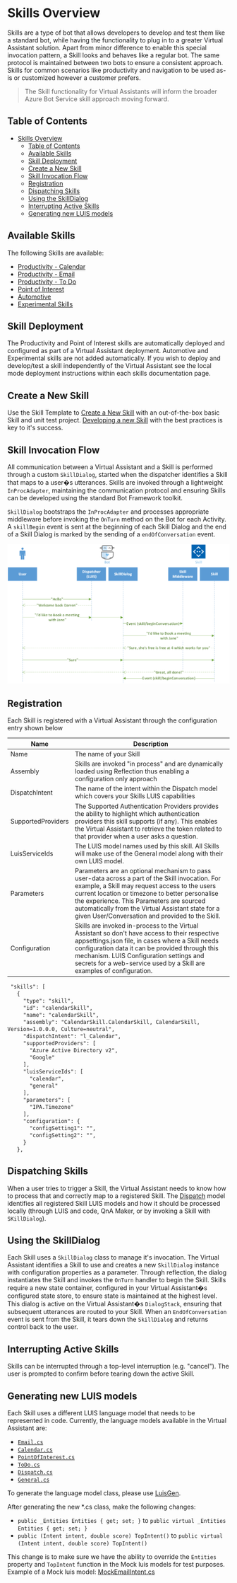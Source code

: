 # Skills Overview

Skills are a type of bot that allows developers to develop and test them like a standard bot, while having the functionality to plug in to a greater Virtual Assistant solution.
Apart from minor difference to enable this special invocation pattern, a Skill looks and behaves like a regular bot. The same protocol is maintained between two bots to ensure a consistent approach.
Skills for common scenarios like productivity and navigation to be used as-is or customized however a customer prefers.
> The Skill functionality for Virtual Assistants will inform the broader Azure Bot Service skill approach moving forward.

## Table of Contents
- [Skills Overview](#skills-overview)
  - [Table of Contents](#table-of-contents)
  - [Available Skills](#available-skills)
  - [Skill Deployment](#skill-deployment)
  - [Create a New Skill](#create-a-new-skill)
  - [Skill Invocation Flow](#skill-invocation-flow)
  - [Registration](#registration)
  - [Dispatching Skills](#dispatching-skills)
  - [Using the SkillDialog](#using-the-skilldialog)
  - [Interrupting Active Skills](#interrupting-active-skills)
  - [Generating new LUIS models](#generating-new-luis-models)

## Available Skills

The following Skills are available:
- [Productivity - Calendar](./productivity-calendar.md)
- [Productivity - Email](./productivity-email.md)
- [Productivity - To Do](./productivity-todo.md)
- [Point of Interest](./pointofinterest.md)
- [Automotive](./automotive.md)
- [Experimental Skills](./experimental-skills.md)

## Skill Deployment
The Productivity and Point of Interest skills are automatically deployed and configured as part of a Virtual Assistant deployment. Automotive and Experimental skills are not added automatically. If you wish to deploy and develop/test a skill independently of the Virtual Assistant see the local mode deployment instructions within each skills documentation page.

## Create a New Skill

Use the Skill Template to [Create a New Skill](./create.md) with an out-of-the-box basic Skill and unit test project.
[Developing a new Skill](./developing-a-new-skill.md) with the best practices is key to it's success.

## Skill Invocation Flow

All communication between a Virtual Assistant and a Skill is performed through a custom `SkillDialog`, started when the dispatcher identifies a Skill that maps to a user�s utterances. Skills are invoked through a lightweight `InProcAdapter`, maintaining the communication protocol and ensuring Skills can be developed using the standard Bot Framework toolkit.

`SkillDialog` bootstraps the `InProcAdapter` and processes appropriate middleware before invoking the `OnTurn` method on the Bot for each Activity. A `skillBegin` event is sent at the beginning of each Skill Dialog and the end of a Skill Dialog is marked by the sending of a `endOfConversation` event.

![Skill Invocation Flow](../media/virtualassistant-SkillFlow.png)

## Registration

Each Skill is registered with a Virtual Assistant through the configuration entry shown below

|Name|Description|
---|---
Name | The name of your Skill|
Assembly| Skills are invoked "in process" and are dynamically loaded using Reflection thus enabling a configuration only approach|
DispatchIntent| The name of the intent within the Dispatch model which covers your Skills LUIS capabilities|
SupportedProviders| The Supported Authentication Providers provides the ability to highlight which authentication providers this skill supports (if any). This enables the Virtual Assistant to retrieve the token related to that provider when a user asks a question.|
LuisServiceIds| The LUIS model names used by this skill. All Skills will make use of the General model along with their own LUIS model.|
Parameters| Parameters are an optional mechanism to pass user-data across a part of the Skill invocation. For example, a Skill may request access to the users current location or timezone to better personalise the experience. This Parameters are sourced automatically from the Virtual Assistant state for a given User/Conversation and provided to the Skill.|
Configuration| Skills are invoked in-process to the Virtual Assistant so don't have access to their respective appsettings.json file, in cases where a Skill needs configuration data it can be provided through this mechanism. LUIS Configuration settings and secrets for a web-service used by a Skill are examples of configuration.|

 ```
  "skills": [
    {
      "type": "skill",
      "id": "calendarSkill",
      "name": "calendarSkill",
      "assembly": "CalendarSkill.CalendarSkill, CalendarSkill, Version=1.0.0.0, Culture=neutral",
      "dispatchIntent": "l_Calendar",
      "supportedProviders": [
        "Azure Active Directory v2",
        "Google"
      ],
      "luisServiceIds": [
        "calendar",
        "general"
      ],
      "parameters": [
        "IPA.Timezone"
      ],
      "configuration": {
        "configSetting1": "",
        "configSetting2": "",
      }
    },
 ```
 
## Dispatching Skills
When a user tries to trigger a Skill, the Virtual Assistant needs to know how to process that and correctly map to a registered Skill.
The [Dispatch](https://docs.microsoft.com/en-us/azure/bot-service/bot-builder-tutorial-dispatch?view=azure-bot-service-4.0) model identifies all registered Skill LUIS models and how it should be processed locally (through LUIS and code, QnA Maker, or by invoking a Skill with `SKillDialog`).

## Using the SkillDialog
Each Skill uses a `SkillDialog` class to manage it's invocation.
The Virtual Assistant identifies a Skill to use and creates a new `SkillDialog` instance with configuration properties as a parameter. 
Through reflection, the dialog instantiates the Skill and invokes the `OnTurn` handler to begin the Skill. 
Skills require a new state container, configured in your Virtual Assistant�s configured state store, to ensure state is maintained at the highest level. 
This dialog is active on the Virtual Assistant�s `DialogStack`, ensuring that subsequent utterances are routed to your Skill. 
When an `EndOfConversation` event is sent from the Skill, it tears down the `SkillDialog` and returns control back to the user.

## Interrupting Active Skills
Skills can be interrupted through a top-level interruption (e.g. "cancel"). The user is prompted to confirm before tearing down the active Skill.

## Generating new LUIS models
Each Skill uses a different LUIS language model that needs to be represented in code. Currently, the language models available in the Virtual Assistant are:

* [`Email.cs`](https://github.com/Microsoft/AI/blob/master/solutions/Virtual-Assistant/src/csharp/skills/emailskill/Dialogs/Shared/Resources/Email.cs)
* [`Calendar.cs`](https://github.com/Microsoft/AI/blob/master/solutions/Virtual-Assistant/src/csharp/skills/calendarskill/Dialogs/Shared/Resources/Calendar.cs)
* [`PointOfInterest.cs`](https://github.com/Microsoft/AI/blob/master/solutions/Virtual-Assistant/src/csharp/skills/pointofinterestskill/Dialogs/Shared/Resources/PointOfInterest.cs)
* [`ToDo.cs`](https://github.com/Microsoft/AI/blob/master/solutions/Virtual-Assistant/src/csharp/skills/todoskill/Dialogs/Shared/Resources/ToDo.cs)
* [`Dispatch.cs`](https://github.com/Microsoft/AI/blob/master/solutions/Virtual-Assistant/src/csharp/assistant/Dialogs/Shared/Resources/Dispatch.cs)
* [`General.cs`](https://github.com/Microsoft/AI/blob/master/solutions/Virtual-Assistant/src/csharp/microsoft.bot.solutions/Resources/General.cs)

To generate the language model class, please use [LuisGen](https://github.com/Microsoft/botbuilder-tools/tree/master/packages/LUISGen).

After generating the new  *.cs class, make the following changes:

* `public _Entities Entities { get; set; }` to `public virtual _Entities Entities { get; set; }`
* `public (Intent intent, double score) TopIntent()` to `public virtual (Intent intent, double score) TopIntent()`

This change is to make sure we have the ability to override the `Entities` property and `TopIntent` function in the Mock luis models for test purposes. Example of a Mock luis model: [MockEmailIntent.cs](https://github.com/Microsoft/AI/blob/master/solutions/Virtual-Assistant/src/csharp/skills/tests/emailskilltest/Flow/Fakes/MockEmailIntent.cs)